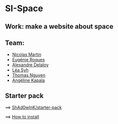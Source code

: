 # SI-Space

## Work: make a website about space

## Team:

* [Nicolas Martin](https://github.com/WebFaker)
* [Eugénie Roques](https://github.com/eugenierqs)
* [Alexandre Delaloy](https://github.com/ShAd0wInK)
* [Léa Syh](https://github.com/SyInth)
* [Thomas Nguyen](https://github.com/webbystalker)
* [Angéline Kapala](https://github.com/Angelinekpl)

## Starter pack

==> [ShAd0wInK/starter-pack](http://github.com/ShAd0wInK/starter-pack)

==> [How to install](https://github.com/ShAd0wInK/starter-pack/blob/master/README.md)

